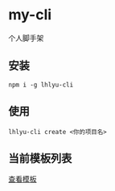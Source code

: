 # my-cli
个人脚手架

## 安装

`npm i -g lhlyu-cli`

## 使用

`lhlyu-cli create <你的项目名>`

## 当前模板列表

[查看模板](./config/templates.js)
